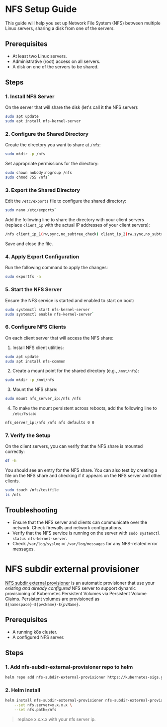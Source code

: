 # NFS Setup Guide

This guide will help you set up Network File System (NFS) between multiple Linux servers, sharing a disk from one of the servers.

## Prerequisites

-   At least two Linux servers.
-   Administrative (root) access on all servers.
-   A disk on one of the servers to be shared.

## Steps

### 1. Install NFS Server

On the server that will share the disk (let's call it the NFS server):
```bash
sudo apt update
sudo apt install nfs-kernel-server
```
### 2. Configure the Shared Directory

Create the directory you want to share at `/nfs`:

```bash
sudo mkdir -p /nfs
```

Set appropriate permissions for the directory:

```bash
sudo chown nobody:nogroup /nfs
sudo chmod 755 /nfs` 
```
### 3. Export the Shared Directory

Edit the `/etc/exports` file to configure the shared directory:

```bash
sudo nano /etc/exports` 
```

Add the following line to share the directory with your client servers (replace `client_ip` with the actual IP addresses of your client servers):

```bash
/nfs client_ip_1(rw,sync,no_subtree_check) client_ip_2(rw,sync,no_subtree_check)
```

Save and close the file.

### 4. Apply Export Configuration

Run the following command to apply the changes:

```bash
sudo exportfs -a
```

### 5. Start the NFS Server

Ensure the NFS service is started and enabled to start on boot:

```bash
sudo systemctl start nfs-kernel-server
sudo systemctl enable nfs-kernel-server` 
```

### 6. Configure NFS Clients

On each client server that will access the NFS share:

1.  Install NFS client utilities:
    
```bash
sudo apt update
sudo apt install nfs-common
```
    
2.  Create a mount point for the shared directory (e.g., `/mnt/nfs`):
    
 ```bash
sudo mkdir -p /mnt/nfs
```
    
3.  Mount the NFS share:
    
```bash
sudo mount nfs_server_ip:/nfs /nfs
```

4.  To make the mount persistent across reboots, add the following line to `/etc/fstab`:
    
```bash
nfs_server_ip:/nfs /nfs nfs defaults 0 0
```

### 7. Verify the Setup

On the client servers, you can verify that the NFS share is mounted correctly:

```bash
df -h
```

You should see an entry for the NFS share. You can also test by creating a file on the NFS share and checking if it appears on the NFS server and other clients.

```bash
sudo touch /nfs/testfile
ls /nfs
```

## Troubleshooting

-   Ensure that the NFS server and clients can communicate over the network. Check firewalls and network configurations.
-   Verify that the NFS service is running on the server with `sudo systemctl status nfs-kernel-server`.
-   Check `/var/log/syslog` or `/var/log/messages` for any NFS-related error messages.

# NFS subdir external provisioner
[NFS subdir external provisioner](https://github.com/kubernetes-sigs/nfs-subdir-external-provisioner) is an automatic provisioner that use your _existing and already configured_ NFS server to support dynamic provisioning of Kubernetes Persistent Volumes via Persistent Volume Claims. Persistent volumes are provisioned as `${namespace}-${pvcName}-${pvName}`.

## Prerequisites

- A running k8s cluster.
- A configured NFS server.

## Steps

### 1. Add nfs-subdir-external-provisioner repo to helm
```bash
helm repo add nfs-subdir-external-provisioner https://kubernetes-sigs.github.io/nfs-subdir-external-provisioner/
```
### 2. Helm install
```bash
helm install nfs-subdir-external-provisioner nfs-subdir-external-provisioner/nfs-subdir-external-provisioner \
    --set nfs.server=x.x.x.x \
    --set nfs.path=/nfs
```
> replace x.x.x.x with your nfs server ip.
